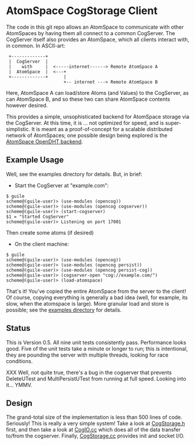 
AtomSpace CogStorage Client
===========================
The code in this git repo allows an AtomSpace to communicate with
other AtomSpaces by having them all connect to a common CogServer.
The CogServer itself also provides an AtomSpace, which all clients
interact with, in common.  In ASCII-art:
```
 +-------------+
 |  CogServer  |
 |    with     |  <-----internet------> Remote AtomSpace A
 |  AtomSpace  |  <---+
 +-------------+      |
                      +-- internet ---> Remote AtomSpace B

```

Here, AtomSpace A can load/store Atoms (and Values) to the CogServer,
as can AtomSpace B, and so these two can share AtomSpace contents
however desired.

This provides a simple, unsophisticated backend for AtomSpace storage
via the CogServer. At this time, it is ... not optimized for speed,
and is super-simplistic.  It is meant as a proof-of-concept for
a scalable distributed network of AtomSpaces; one possible design being
explored is the
[AtomSpace OpenDHT backend](https://github.com/opencog/atomspace-dht).

Example Usage
-------------
Well, see the examples directory for details. But, in brief:

* Start the CogServer at "example.com":
```
$ guile
scheme@(guile-user)> (use-modules (opencog))
scheme@(guile-user)> (use-modules (opencog cogserver))
scheme@(guile-user)> (start-cogserver)
$1 = "Started CogServer"
scheme@(guile-user)> Listening on port 17001
```
Then create some atoms (if desired)

* On the client machine:
```
$ guile
scheme@(guile-user)> (use-modules (opencog))
scheme@(guile-user)> (use-modules (opencog persist))
scheme@(guile-user)> (use-modules (opencog persist-cog))
scheme@(guile-user)> (cogserver-open "cog://example.com/")
scheme@(guile-user)> (load-atomspace)
```

That's it! You've copied the entire AtomSpace from the server to
the client!  Of course, copying everything is generally a bad idea
(well, for example, its slow, when the atomspace is large). More
granular load and store is possible; see the
[examples directory](examples) for details.

Status
------
This is Version 0.5. All nine unit tests consistently pass. Performance
looks good. Five of the unit tests take a minute or longer to run; this
is intentional, they are pounding the server with multiple threads,
looking for race conditions.

XXX Well, not quite true, there's a bug in the cogserver that prevents
DeleteUTest and MultiPersistUTest from running at full speed. Looking
into it... YMMV.

Design
------
The grand-total size of the implementation is less than 500 lines of
code. Seriously! This is really a very simple system!  Take a look at
[CogStorage.h](opencog/persist/cog-storage/CogStorage.h) first, and
then take a look at [CogIO.cc](opencog/persist/cog-storage/CogIO.cc)
which does all of the data transfer to/from the cogserver. Finally,
[CogStorage.cc](opencog/persist/cog-storage/CogStorage.cc) provides
init and socket I/O.
